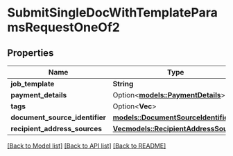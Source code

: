 # SubmitSingleDocWithTemplateParamsRequestOneOf2

## Properties

Name | Type | Description | Notes
------------ | ------------- | ------------- | -------------
**job_template** | **String** |  | 
**payment_details** | Option<[**models::PaymentDetails**](paymentDetails.md)> |  | [optional]
**tags** | Option<**Vec<String>**> |  | [optional]
**document_source_identifier** | [**models::DocumentSourceIdentifier**](documentSourceIdentifier.md) |  | 
**recipient_address_sources** | [**Vec<models::RecipientAddressSource>**](recipientAddressSource.md) |  | 

[[Back to Model list]](../README.md#documentation-for-models) [[Back to API list]](../README.md#documentation-for-api-endpoints) [[Back to README]](../README.md)



